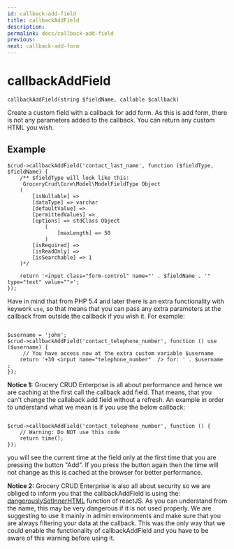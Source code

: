 ```yaml
---
id: callback-add-field
title: callbackAddField
description: 
permalink: docs/callback-add-field
previous: 
next: callback-add-form
---
```


# callbackAddField

<pre><code class="language-php">callbackAddField(string $fieldName, callable $callback)</code></pre>
Create a custom field with a callback for add form. As this is add form, there is not any parameters added to the callback. You can return any custom HTML you wish. 

## Example
<pre><code class="language-php">$crud->callbackAddField('contact_last_name', function ($fieldType, $fieldName) {
    /** $fieldType will look like this:
     GroceryCrud\Core\Model\ModelFieldType Object
    (
        [isNullable] => 
        [dataType] => varchar
        [defaultValue] => 
        [permittedValues] => 
        [options] => stdClass Object
            (
                [maxLength] => 50
            )
        [isRequired] => 
        [isReadOnly] => 
        [isSearchable] => 1
    )*/

    return '&lt;input class="form-control" name="' . $fieldName . '" type="text" value=""&gt;';
});</code></pre>

Have in mind that from PHP 5.4 and later there is an extra functionality with keywork <code>use</code>, so that means that you can pass any extra parameters at the callback from outside the callback if you wish it. For example:

<pre><code class="language-php">
$username = 'john';
$crud->callbackAddField('contact_telephone_number', function () use ($username) {
     // You have access now at the extra custom variable $username
    return '+30 &lt;input name="telephone_number"  /&gt; for: ' . $username ;
});</code></pre>

<strong>Notice 1:</strong> Grocery CRUD Enterprise is all about performance and hence we are caching at the first call the callback add field. That means, that you can't change the callaback add field without a refresh. An example in order to understand what we mean is if you use the below callback:

<pre><code class="language-php">
$crud->callbackAddField('contact_telephone_number', function () {
    // Warning: Do NOT use this code
    return time();
});</code></pre>
you will see the current time at the field only at the first time that you are pressing the button "Add". If you press the button again then the time will not change as this is cached at the browser for better performance.
 
<strong>Notice 2:</strong> Grocery CRUD Enterprise is also all about security so we are obliged to inform you that the callbackAddField is using the: <a href="https://facebook.github.io/react/docs/dom-elements.html#dangerouslysetinnerhtml" target="_blank" rel="noopener noreferrer">dangerouslySetInnerHTML</a> function of reactJS. As you can understand from the name, this may be very dangerous if it is not used properly. We are suggesting to use it mainly in admin environments and make sure that you are always filtering your data at the callback. This was the only way that we could enable the functionality of callbackAddField and you have to be aware of this warning before using it.